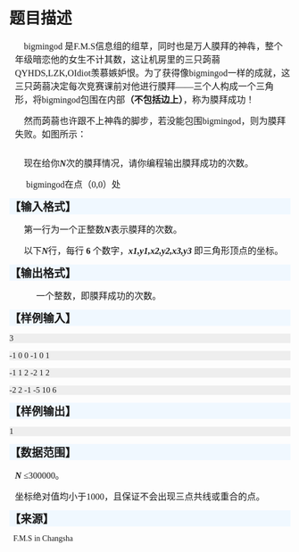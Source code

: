 

# 题目描述


<p class="p0" style="margin-left:7.5000pt;">
<span style="font-size:12pt;font-family:serif;">    </span><span style="font-size:12pt;font-family:微软雅黑;">bigmingod </span><span style="font-size:12pt;font-family:宋体;">是</span><span style="font-size:12pt;font-family:微软雅黑;">F.M.S</span><span style="font-size:12pt;font-family:宋体;">信息组的组草，同时也是万人膜拜的神犇，整个年级暗恋他的女生不计其数，这让机房里的三只蒟蒻</span><span style="font-size:12pt;font-family:微软雅黑;">QYHDS,LZK,OIdiot</span><span style="font-size:12pt;font-family:宋体;">羡慕嫉妒恨。为了获得像</span><span style="font-size:12pt;font-family:微软雅黑;">bigmingod</span><span style="font-size:12pt;font-family:宋体;">一样的成就，这三只蒟蒻决定每次竞赛课前对他进行膜拜——三个人构成一个三角形，将</span><span style="font-size:12pt;font-family:微软雅黑;">bigmingod</span><span style="font-size:12pt;font-family:宋体;">包围在内部</span><span style="font-weight:bold;font-size:12pt;font-family:宋体;">（不包括边上）</span><span style="font-size:12pt;font-family:serif;"></span><span style="font-size:12pt;font-family:宋体;">，称为膜拜成功！</span><span style="font-size:12pt;font-family:serif;"></span> 
</p>
<p class="p0" style="margin-left:7.5000pt;">
<span style="font-size:12pt;font-family:serif;">    </span><span style="font-size:12pt;font-family:宋体;">然而蒟蒻也许跟不上神犇的脚步，若没能包围</span><span style="font-size:12pt;font-family:微软雅黑;">bigmingod</span><span style="font-size:12pt;font-family:宋体;">，则为膜拜失败。如图所示：</span><span style="font-size:12pt;font-family:serif;"></span> 
</p>
<p class="p0" style="margin-left:7.5000pt;">
<span style="font-size:12pt;font-family:宋体;"><img src="/upload/image/20140605/20140605095436_14529.gif" alt=""/><br/>
</span> 
</p>
<p class="p0" style="margin-left:7.5000pt;">
<span style="font-size:12pt;font-family:serif;">    </span><span style="font-size:12pt;font-family:宋体;">现在给你</span><span style="font-weight:bold;font-style:italic;font-size:12pt;font-family:微软雅黑;">N</span><span style="font-size:12pt;font-family:宋体;">次的膜拜情况，请你编程输出膜拜成功的次数。</span><span style="font-size:12pt;font-family:serif;"></span> 
</p>
<p class="p0" style="margin-left:7.5000pt;">
<span style="font-size:12pt;font-family:宋体;">     bigmingod在点（0,0）处<br/>
</span>
</p>
<p class="p0" style="background:#F0F8FF;">
<span style="font-weight:bold;font-size:15pt;font-family:宋体;">【输入格式】</span><span style="font-weight:bold;font-size:15pt;font-family:sans-serif;"></span> 
</p>
<p class="p0" style="margin-left:7.5000pt;">
<span style="font-size:12pt;font-family:serif;">    </span><span style="font-size:12pt;font-family:宋体;">第一行为一个正整数</span><span style="font-weight:bold;font-style:italic;font-size:12pt;font-family:微软雅黑;">N</span><span style="font-size:12pt;font-family:宋体;">表示膜拜的次数。</span><span style="font-size:12pt;font-family:serif;"></span> 
</p>
<p class="p0" style="margin-left:7.5000pt;">
<span style="font-size:12pt;font-family:serif;">    </span><span style="font-size:12pt;font-family:宋体;">以下</span><span style="font-weight:bold;font-style:italic;font-size:12pt;font-family:微软雅黑;">N</span><span style="font-size:12pt;font-family:宋体;">行，每行</span><span style="font-weight:bold;font-size:12pt;font-family:宋体;"> 6 </span><span style="font-size:12pt;font-family:宋体;">个数字，</span><span style="font-weight:bold;font-style:italic;font-size:12pt;font-family:宋体;">x1,y1,x2,y2,x3,y3 </span><span style="font-size:12pt;font-family:宋体;">即三角形顶点的坐标。</span><span style="font-size:12pt;font-family:serif;"></span> 
</p>
<p class="p0" style="background:#F0F8FF;">
<span style="font-weight:bold;font-size:15pt;font-family:宋体;">【输出格式】</span><span style="font-weight:bold;font-size:15pt;font-family:sans-serif;"></span> 
</p>
<p class="p0" style="text-indent:36.0000pt;">
<span style="font-size:12pt;font-family:宋体;">一个整数，即膜拜成功的次数。</span><span style="font-size:12pt;font-family:宋体;"></span> 
</p>
<p class="p0" style="background:#F0F8FF;">
<span style="font-weight:bold;font-size:15pt;font-family:宋体;">【样例输入】</span><span style="font-weight:bold;font-size:15pt;font-family:sans-serif;"></span> 
</p>
<p class="p0" style="background:#EEEEEE;">
<span style="font-size:11pt;font-family:微软雅黑;">3</span><span style="font-size:11pt;font-family:微软雅黑;"></span> 
</p>
<p class="p0" style="background:#EEEEEE;">
<span style="font-size:11pt;font-family:微软雅黑;">-1 0 0 -1 0 1</span><span style="font-size:11pt;font-family:微软雅黑;"></span> 
</p>
<p class="p0" style="background:#EEEEEE;">
<span style="font-size:11pt;font-family:微软雅黑;">-1 1 2 -2 1 2</span><span style="font-size:11pt;font-family:微软雅黑;"></span> 
</p>
<p class="p0" style="background:#EEEEEE;">
<span style="font-size:11pt;font-family:微软雅黑;">-2 2 -1 -5 10 6</span><span style="font-size:11pt;font-family:微软雅黑;"></span> 
</p>
<p class="p0" style="background:#F0F8FF;">
<span style="font-weight:bold;font-size:15pt;font-family:宋体;">【样例输出】</span><span style="font-weight:bold;font-size:15pt;font-family:sans-serif;"></span> 
</p>
<p class="p0" style="background:#EEEEEE;">
<span style="font-size:11pt;font-family:微软雅黑;">1</span><span style="font-size:11pt;font-family:微软雅黑;"></span> 
</p>
<p class="p0" style="background:#F0F8FF;">
<span style="font-weight:bold;font-size:15pt;font-family:宋体;">【</span><span style="font-weight:bold;font-size:15pt;font-family:宋体;">数据范围</span><span style="font-weight:bold;font-size:15pt;font-family:宋体;">】</span><span style="font-weight:bold;font-size:15pt;font-family:sans-serif;"></span> 
</p>
<p class="p0" style="margin-left:7.5000pt;">
<span style="font-weight:bold;font-style:italic;font-size:12pt;font-family:微软雅黑;">N </span><span style="font-size:12pt;font-family:宋体;">≤</span><span style="font-size:12pt;font-family:微软雅黑;">300000。</span><span style="font-size:12pt;font-family:微软雅黑;"></span> 
</p>
<p class="p0" style="margin-left:7.5000pt;">
<span style="font-size:12pt;font-family:微软雅黑;">坐标绝对值均小于1000，且保证不会出现三点共线或重合的点。</span><span style="font-size:12pt;font-family:微软雅黑;"></span> 
</p>
<p class="p0" style="background:#F0F8FF;">
<span style="font-weight:bold;font-size:15pt;font-family:宋体;">【来源】</span><span style="font-weight:bold;font-size:15pt;font-family:sans-serif;"></span> 
</p>
<p class="p0">
<span style="font-size:10.5000pt;font-family:&#39;Times New Roman&#39;;">  </span><span style="font-size:10.5000pt;font-family:&#39;微软雅黑&#39;;">F.M.S in Changsha</span><span style="font-size:10.5000pt;font-family:&#39;Times New Roman&#39;;"></span> 
</p>
<p>
<br/>
</p>
